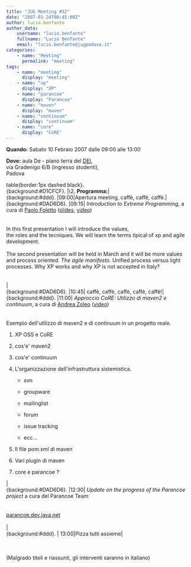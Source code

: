 ```yaml
---
title: "JUG Meeting #32"
date: "2007-01-24T08:45:00Z"
author: lucio.benfante
author_data:
    username: "lucio.benfante"
    fullname: "Lucio Benfante"
    email: "lucio.benfante@jugpadova.it"
categories:
    - name: "Meeting"
      permalink: "meeting"
tags:
    - name: "meeting"
      display: "meeting"
    - name: "xp"
      display: "XP"
    - name: "parancoe"
      display: "Parancoe"
    - name: "maven"
      display: "maven"
    - name: "continuum"
      display: "continuum"
    - name: "core"
      display: "CoRE"
---
```


**Quando:** Sabato 10 Febraio 2007 dalle 09:00 alle 13:00

**Dove:** aula De - piano terra del [DEI](http://www.dei.unipd.it),\
via Gradenigo 6/B (ingresso studenti),\
Padova

table{border:1px dashed black}.\
{background:\#D1CFCF}. \|\\2. **Programma:**\|\
{background:\#ddd}. \|09:00\|Apertura meeting, caffè, caffè, caffè.\|\
{background:\#DAD6D6}. \|09:15\| *Introduction to Extreme Programming*,
a cura di <a href="mailto:paolo.foletto@gmail.com">Paolo Foletto</a>
(<a href="/files/FolettoIntroductionToXPpart1.pdf">slides</a>,
<a href="http://video.google.it/videoplay?docid=1922012530087134492">video</a>)<br/><br/>\
In this first presentation I will introduce the values,\
the roles and the tecniques. We will learn the terms tipical of xp and
agile development.<br/><br/>The second presentation will be held in
March and it will be more values and process oriented. *The agile
manifesto.* Unified process versus light processes. Why XP works and why
XP is not accepted in Italy?\
<br/><br/>\|\
{background:\#DAD6D6}. \|10:45\| caffè, caffè, caffè, caffè, caffè!\|\
{background:\#ddd}. \|11:00\| *Approccio CoRE: Utilizzo di maven2 e
continuum*, a cura di <a href="mailto:homer_s71@yahoo.it">Andrea
Zoleo</a>
(<a href="http://video.google.it/videoplay?docid=-7148237335813215023">video</a>)<br/><br/>\
Esempio dell'utilizzo di maven2 e di continuum in un progetto reale.

<ol>
<li>

XP OSS e CoRE

</li>
<li>

cos'e' maven2

</li>
<li>

cos'e' continuum

</li>
<li>

L'organizzazione dell'infrastruttura sistemistica.

</li>
<ul>
<li>

svn

</li>
<li>

groupware

</li>
<li>

mailinglist

</li>
<li>

forum

</li>
<li>

issue tracking

</li>
<li>

ecc...

</li>
</ul>
<li>

Il file pom.xml di maven

</li>
<li>

Vari plugin di maven

</li>
<li>

core e parancoe ?

</li>
</ol>

\|\
{background:\#DAD6D6}. \|12:30\| *Update on the progress of the Parancoe
project* a cura del Parancoe Team<br/><br/>\
<a href="http://parancoe.dev.java.net">parancoe.dev.java.net</a><br/><br/>
\|\
{background:\#ddd}. \| 13:00\|Pizza tutti assieme\|

<br/>\
(Malgrado titoli e riassunti, gli interventi saranno in italiano)
